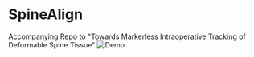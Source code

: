 # SpineAlign
Accompanying Repo to "Towards Markerless Intraoperative Tracking of Deformable Spine Tissue"
![Demo](PaperGifs/newgifs/zoomgif.gif)
